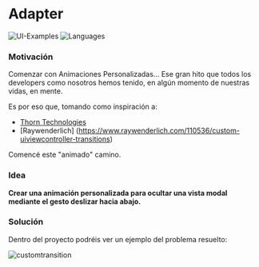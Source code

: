 # Adapter

![UI-Examples](https://img.shields.io/badge/UI-Examples-green.svg)
![Languages](https://img.shields.io/badge/Language-swift-green.svg)

### Motivación

Comenzar con Animaciones Personalizadas... Ese gran hito que todos los developers como nosotros hemos tenido, en algún momento de nuestras vidas, en mente.

Es por eso que, tomando como inspiración a:

- [Thorn Technologies](https://www.thorntech.com/2016/02/ios-tutorial-close-modal-dragging/)
- [Raywenderlich] (https://www.raywenderlich.com/110536/custom-uiviewcontroller-transitions)

Comencé este "animado" camino.

### Idea
**Crear una animación personalizada para ocultar una vista modal mediante el gesto deslizar hacia abajo.**

### Solución

Dentro del proyecto podréis ver un ejemplo del problema resuelto:

![customtransition](http://i.makeagif.com/media/3-29-2017/M-RmtD.gif)